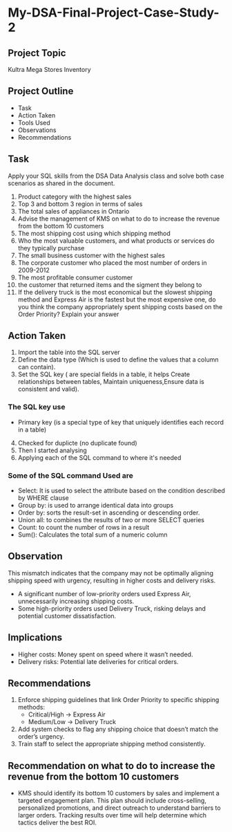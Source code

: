# My-DSA-Final-Project-Case-Study-2
## Project Topic
Kultra Mega Stores Inventory
## Project Outline
- Task
- Action Taken
- Tools Used
- Observations
- Recommendations

## Task
Apply your SQL skills from the DSA Data Analysis class and solve both case scenarios
as shared in the document.
1. Product category with the highest sales
2. Top 3 and bottom 3 region in terms of sales
3. The total sales of appliances in Ontario
4. Advise the management of KMS on what to do to increase the revenue from the bottom 10 customers
5. The most shipping cost using which shipping method
6. Who the most valuable customers, and what products or services do they typically purchase
7. The small business customer with the highest sales
8. The corporate customer who placed the most number of orders in 2009-2012
9. The most profitable consumer customer
10. the customer that returned items and the sigment they belong to
11. If the delivery truck is the most economical but the slowest shipping method and
Express Air is the fastest but the most expensive one, do you think the company
appropriately spent shipping costs based on the Order Priority? Explain your answer

## Action Taken
1. Import the table into the SQL server
2. Define the data type (Which is used to define the values that a column can contain).
3. Set the SQL key ( are special fields in a table, it helps Create relationships between tables, Maintain uniqueness,Ensure data is consistent and valid).
### The SQL key use
- Primary key (is a special type of key that uniquely identifies each record in a table)
4. Checked for duplicte (no duplicate found)
5. Then I started analysing
6. Applying each of the SQL command to where it's needed
### Some of the SQL command Used are
  - Select: It is used to select the attribute based on the condition described by WHERE clause
  -  Group by: is used to arrange identical data into groups
  -  Order by: sorts the result-set in ascending or descending order.
  -  Union all: to combines the results of two or more SELECT queries
  -  Count: to count the number of rows in a result
  -  Sum(): Calculates the total sum of a numeric column

## Observation 
This mismatch indicates that the company may not be optimally aligning shipping speed with urgency, resulting in higher costs and delivery risks.
- A significant number of low-priority orders used Express Air, unnecessarily increasing shipping costs.
- Some high-priority orders used Delivery Truck, risking delays and potential customer dissatisfaction.
## Implications 
- Higher costs: Money spent on speed where it wasn’t needed.
- Delivery risks: Potential late deliveries for critical orders.

## Recommendations
1. Enforce shipping guidelines that link Order Priority to specific shipping methods:
   - Critical/High → Express Air
   - Medium/Low → Delivery Truck
2. Add system checks to flag any shipping choice that doesn’t match the order’s urgency.
3. Train staff to select the appropriate shipping method consistently.

## Recommendation on what to do to increase the revenue from the bottom 10 customers
- KMS should identify its bottom 10 customers by sales and implement a targeted engagement plan. This plan should include cross-selling, personalized promotions, and direct outreach to understand barriers to larger orders. Tracking results over time will help determine which tactics deliver the best ROI.

